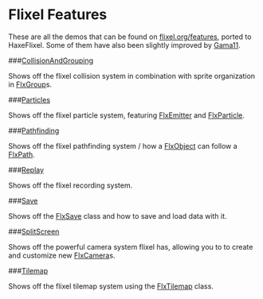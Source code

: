 Flixel Features
=======
These are all the demos that can be found on [flixel.org/features](http://flixel.org/features.html), ported to HaxeFlixel. Some of them have also been slightly improved by [Gama11](https://github.com/Gama11).

###[CollisionAndGrouping](http://www.haxeflixel.com/demos/collision-and-grouping)

Shows off the flixel collision system in combination with sprite organization in [FlxGroup](https://github.com/HaxeFlixel/flixel/blob/dev/flixel/group/FlxTypedGroup.hx?source=cc)s.

###[Particles](http://www.haxeflixel.com/demos/particles)

Shows off the flixel particle system, featuring [FlxEmitter](https://github.com/HaxeFlixel/flixel/blob/dev/flixel/effects/particles/FlxEmitter.hx) and [FlxParticle](https://github.com/HaxeFlixel/flixel/blob/dev/flixel/effects/particles/FlxParticle.hx).

###[Pathfinding](http://www.haxeflixel.com/demos/pathfinding)

Shows off the flixel pathfinding system / how a [FlxObject](https://github.com/HaxeFlixel/flixel/blob/dev/flixel/FlxObject.hx) can follow a [FlxPath](https://github.com/HaxeFlixel/flixel/blob/dev/flixel/util/FlxPath.hx).

###[Replay](http://www.haxeflixel.com/demos/replay)

Shows off the flixel recording system.

###[Save](http://www.haxeflixel.com/demos/save)

Shows off the [FlxSave](https://github.com/HaxeFlixel/flixel/blob/dev/flixel/util/FlxSave.hx) class and how to save and load data with it.

###[SplitScreen](http://www.haxeflixel.com/demos/splitscreen)

Shows off the powerful camera system flixel has, allowing you to to create and customize new [FlxCamera](https://github.com/HaxeFlixel/flixel/blob/dev/flixel/FlxCamera.hx)s.

###[Tilemap](http://www.haxeflixel.com/demos/tilemap)

Shows off the flixel tilemap system using the [FlxTilemap](https://github.com/HaxeFlixel/flixel/blob/dev/flixel/tile/FlxTilemap.hx) class.